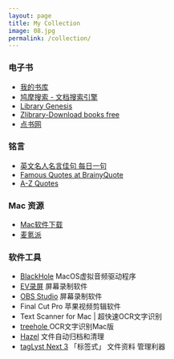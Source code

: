 ```yaml
---
layout: page
title: My Collection
image: 08.jpg
permalink: /collection/
---
```


### 电子书

- [我的书库](http://www.wode5.com/)
- [鸠摩搜索 - 文档搜索引擎](https://www.jiumodiary.com/)
- [Library Genesis](http://gen.lib.rus.ec/)
- [Zlibrary-Download books free](https://b-ok.cc/)
- [点书网](http://dianbook.cc/)

### 铭言

- [英文名人名言佳句 每日一句](https://www.dailyenglishquote.com/)
- [Famous Quotes at BrainyQuote](https://www.brainyquote.com/)
- [A-Z Quotes](https://www.azquotes.com/)


### Mac 资源

- [Mac软件下载](https://www.macdown.com/)
- [麦氪派](https://www.waitsun.com/)


### 软件工具

- [BlackHole](https://github.com/ExistentialAudio/BlackHole) MacOS虚拟音频驱动程序 
- [EV录屏](https://www.ieway.cn/evcapture.html) 屏幕录制软件
- [OBS Studio](https://obsproject.com/) 屏幕录制软件
- Final Cut Pro 苹果视频剪辑软件
- Text Scanner for Mac | 超快速OCR文字识别
- [treehole ](https://www.cr173.com/mac/939469.html)OCR文字识别Mac版
- [Hazel](https://www.noodlesoft.com/) 文件自动归档和清理
- [tagLyst Next 3](http://www.taglyst.com/) 「标签式」 文件资料 管理利器
